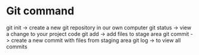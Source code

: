 # Git command
git init   -> create a new git repository in our own computer
git status -> view a change to your project code
git add    -> add files to stage area
git commit -> create a new commit with files from staging area
git log    -> to view all commits